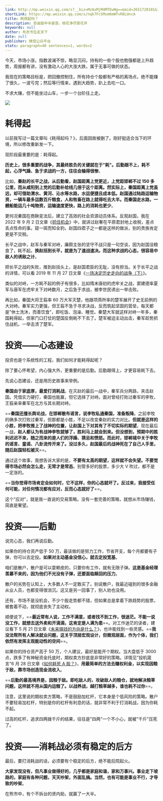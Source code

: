 ```yaml
---
link: http://mp.weixin.qq.com/s?__biz=MzAxMjM4MTEwNg==&mid=2651720101&idx=1&sn=4c394536d75d4a95a7ff73ca4ff9069d&chksm=80481778b73f9e6ec8120895107d9c20a9bdc70ece3202debbd78146522b2db52e44e0564eac#rd
shortLink: https://mp.weixin.qq.com/s/nqk7FcSMsm6mWTvR8LUncA
title: 耗得起吗？
description: 百亩庭中半是苔，桃花净尽菜花开
keywords: null
author: 布衣书生走天下
date: null
publisher: 微信公众平台
stats: paragraph=40 sentences=1, words=2
---
```


今天，市场小涨，指数波澜不惊，略显沉闷，持有的一些个股也勉强都是上升趋势，周报都有讲，没有激动人心的大涨大跌，属于无事可做的状态。

我现在的策略目标是，把回撤控制住，所有持仓个股都有严格的离场点，绝不能赚了很久，一波亏完；然后等行情来，遇到大趋势，趴上去吃一口。

不求大赚，但不能坐过山车，一步一个台阶往上走。

![](https://mmbiz.qpic.cn/sz_mmbiz_png/52ldaLQ7yeQNu3NPHg6rWcBg2reO35DXnoRLxicW3sLse0oQPnMZKcw4g4dMQs0AEgn6ZuZbTAZn0ynwpdY55hg/640?wx_fmt=png&from=appmsg&tp=webp&wxfrom=5&wx_lazy=1&wx_co=1)

# 耗得起

以前我写过一篇文章叫《耗得起吗？》，后面因故被删了。刚好挺适合当下的环境，所以修改重新发一下。

现阶段最重要的是：耗得起。

**历史上，很多重要的战争，其最终胜负的关键就在于"耗"。后勤跟不上，耗不起，心浮气躁、急于求战的一方，往往会输得很惨**。

比如，**秦赵的长平之战，从后勤看，赵国距离上党更近，上党距邯郸不过 150 多公里，而从咸阳到上党的后勤补给线几倍于这个距离。然实际上，秦国距离上党虽远，却可借助渭水、黄河、沁水等水路，水运便捷且成本低。赵国通过陆路运输物资，一辆车最多运数百斤粮食，人和牲畜在路上就得吃去大半。而秦国走水路，一艘船能运几十吨物资，运输速度更快，路上的消耗也更少**。

更何况秦国在商鞅变法后，建立了高效的社会资源动员体系。反观赵国，我在 2022 年 9 月 2 日文章《[抓住机会](http://mp.weixin.qq.com/s?__biz=MzAxMjM4MTEwNg==&mid=2651715549&idx=1&sn=691281d5e43a155de209a767824eff36&chksm=804be900b73c6016965109946d9906655476a3c36221ba726dcd075a1c04e08c53be60d89623&scene=21#wechat_redirect)》中，就讲过赵奢在平原君封地上收税，差点丢点性命的事。窥一斑而知全豹，赵国四君子之一都是这样的做派，别的贵族肯定更是不交税。

长平之战中，赵军与秦军对峙，廉颇主张的坚守不战只是一句空谈，因为赵国没粮食了，耗不起。**换赵括到长平，就是为了速战速决。而这种求战的心态，很容易中敌人的诱敌之计**。

把长平之战的失败，推到赵括头上，是赵国君臣的无耻，没有担当。关于长平之战的详情，可以看 2019 年 11 月 27 日文章《[一场决定历史走向的战争（下）](http://mp.weixin.qq.com/s?__biz=MzAxMjM4MTEwNg==&mid=2651706704&idx=1&sn=2c57d9b9ac6216334f3eb3f44a0706d0&chksm=804bcb8db73c429b8109031510e3055f6d12e2b2fb2a3ae916410a0a0d2cc1549b43b7b6131d&scene=21#wechat_redirect)》。

类似的对峙，一方耗不起的例子有很多，比如隋末唐初的虎牢关之战，窦建德率夏军与唐军在虎牢关下对峙数月，之后急于求战，被李世民诱出一举击败。

再比如，秦国大将王翦率 60 万大军灭楚，他跟项燕所率的楚军展开了史无前例的大对峙。秦军实力更强，但王翦不急于寻求决战，反而筑起坚固的营垒，每天都是"休士洗沐，而善饮食"，即吃饭、泡澡、睡觉。秦楚大军就这样对峙一年多，秦国耗得起，但家门口打仗的楚国反倒耗不下去了。楚军被迫主动出击，秦军趁势抓住战机，一举击溃了楚军。

# 投资——心态建设

投资也是个系统性的工程，我们如何才能耗得起呢？

除了要心怀希望，内心强大外，更重要的是后勤。后勤跟得上，才更容易耗下去。

先说心态建设，还是用历史故事来举例。

**秦国由于家底厚，最爱打消耗战**。在灭赵的最后一战中，秦军兵分两路，夹击赵国。凭借实力硬打，秦国也能赢，但它选择了对峙。面对曾经打败过秦军的李牧，王翦亲率秦军在北方与其长期对峙。

==**秦国还擅长舆论战，在邯郸散布谣言，说李牧私通秦国，准备叛降**。之前李牧的确多次打败过秦军，但那都是小胜，不足以改变秦赵的实力对比。**但就是这样的小胜，把李牧推上了战神的位置，让赵国上下对其有了不切实际的期望**。现在最后一战，**赵人都认为有战神李牧就够了，胜利马上就会到来。但没想到，预期中的胜利迟迟不来，随之而来的是人们的浮躁、猜忌和愤怒。而此时，邯郸城中关于李牧的谣言、童谣、八卦流传开来了。没过多久，赵国最后的战神死在了自己人手里，随后赵国轻松被灭**==。

通过这个故事，我想告诉大家的是，**不要有太高的期望，这样就不会失望。不要觉得市场必然会怎么走，无常才是常态**。别管多好的股票，多少大 V 吹过，都不是一定涨的。

==**当你觉得市场肯定会如何时，它不这样，你的心态就坏了。反过来，我接受任何可能，对任何情况都有应对，反而心态就好了**==。

这个"应对"，就是我一直说的交易策略。没有一套完善的策略，就想从市场赚钱，简直是奢望。

# 投资——后勤

说完心态，我们再说后勤。

如果你的持仓资产低于 50 万，最该做的是努力工作，节省开支，每个月都要有子弹，你可以去定投。**如果对主动基金没信心，就去定投宽基**。

咱们是散户，散户是可以耍赖皮的，只要你有工作，就有无限子弹。**这是基金经理羡慕不来的，因为他们不光没有子弹，还要面临赎回的压力**。

散户的劣势在认知上，大多数人不一定敢买了。别说散户，我最近碰到的很多金融从业人员，也都变得很消沉。这又是另一回事了，别人劝也没用。

还有，市场不是没机会，不少个股走势都不错，但如果总是拿着下跌趋势的股票，被套着不动，就彻底丧失了主动权。

顺便说下，==**最近常有人说，工作不满意，或者找不到工作，很迷茫。不能一说没工作，就想去送外卖和开滴滴，这肯定是人满为患**==。对工作迷茫的读者，建议看下 5 月 21 日文章《[未来搞钱的方向是什么？](http://mp.weixin.qq.com/s?__biz=MzAxMjM4MTEwNg==&mid=2651719672&idx=1&sn=c893ff98e396d6dad89df39576cc4d3d&chksm=80481925b73f90338bb4476fda8ad8042316cf2e001b788f477798151d02ed37d5647807fb86&scene=21#wechat_redirect)》，也许能找到一些灵感。==**我没法帮所有人解决就业问题，这关乎顶层宏观设计，但微观层面，作为个体，我们依然有发挥主观能动性的空间**==。

如果你的持仓资产高于 50 万，个人建议，最好是能开个期权。当大盘低于 3000 点，跌多了有神秘资金托底时，期权卖方抄底是非常好的策略。详情见"投机箴言"6 月 28 日文章《[如何耗死 A 股？](http://mp.weixin.qq.com/s?__biz=MzkxODYxMDgwNw==&mid=2247486254&idx=1&sn=ef578a9f46818783fc724e95f200651d&chksm=c1affd36f6d8742046f6683358f7ac277ece0eced27f260fe6e56004afc8cf3f253d82f94485&scene=21#wechat_redirect)》，**用最简单的方法去赚权利金，以实现因粮于敌，靠市场创造现金流收入**。

==**后勤的最高境界是，因粮于敌。即吃敌人的，攻破敌人的粮仓，就地解决粮草问题，这样就不用从国内运粮了。以战养战，越打粮草越多，谁也耗不过你**==。

注意，这里说的期权卖方策略，不是鼓励加杠杆，它本身是个低风险的策略。散户不要轻易加杠杆，特别是你的杠杆有利息的话，就非常不利于打消耗战，因为你耗不起。

过高的杠杆，追求四两拨千斤的结果，往往是"四两"一个不小心，就被"千斤"压死了。

# 投资——消耗战必须有稳定的后方

最后，要打消耗战的话，必须要有个稳定的后方，绝不能后院起火。

**大家发现没有，但凡事业做得好的，几乎都是家庭和谐，家和万事兴。事业走下坡路的，家庭有各种问题，天天吵架，外面乱搞。当然，也有可能是事业不行，才导致的吵架**。

在熊市中，有个不拆台的贤内助，就赢了一大半。
